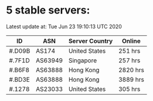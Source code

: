 # 5 stable servers:

Latest update at: Tue Jun 23 19:10:13 UTC 2020

| ID | ASN | Server Country | Online |
| -- | --- | -------------- | ------ |
| #.D09B | AS174 | United States | 251 hrs |
| #.7F1D | AS63949 | Singapore | 257 hrs |
| #.B6F8 | AS63888 | Hong Kong | 2820 hrs |
| #.BD3E | AS63888 | Hong Kong | 3889 hrs |
| #.1278 | AS23033 | United States | 305 hrs |

